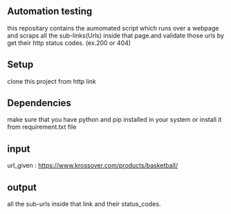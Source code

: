 Automation testing
-----------------------
this repositary contains the aumomated script which runs over a webpage and scraps all the sub-links(Urls) inside that page.and validate those urls by get their http status codes. (ex.200 or 404)

Setup
----------
clone this project from http link

Dependencies 
-------------
make sure that you have python and pip installed in your system or install it from requirement.txt file

input
-------
url_given : https://www.krossover.com/products/basketball/

output
-------
all the sub-urls inside that link and their status_codes.


